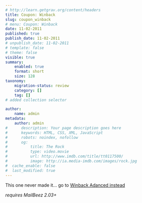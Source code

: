 ```yaml
---
# http://learn.getgrav.org/content/headers
title: Coupon: Winback
slug: coupon_winback
# menu: Coupon: Winback
date: 11-02-2011
published: true
publish_date: 11-02-2011
# unpublish_date: 11-02-2011
# template: false
# theme: false
visible: true
summary:
    enabled: true
    format: short
    size: 128
taxonomy:
    migration-status: review
    category: []
    tag: []
# added collection selector

author:
    name: admin
metadata:
    author: admin
#      description: Your page description goes here
#      keywords: HTML, CSS, XML, JavaScript
#      robots: noindex, nofollow
#      og:
#          title: The Rock
#          type: video.movie
#          url: http://www.imdb.com/title/tt0117500/
#          image: http://ia.media-imdb.com/images/rock.jpg
#  cache_enable: false
#  last_modified: true
---
```


This one never made it… go to [Winback Adanced instead](http://www.mailbeez.com/documentation/mailbeez/winback_advanced/ "Winback Advanced")

*requires MailBeez 2.03+*

 
